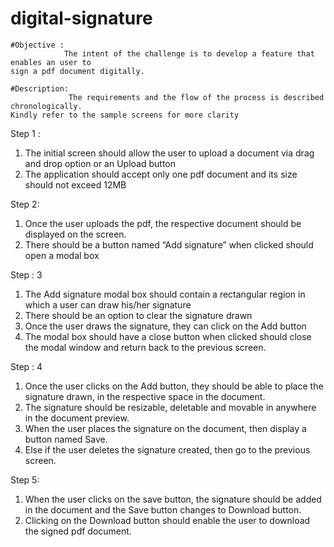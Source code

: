 # digital-signature
    #Objective :
                The intent of the challenge is to develop a feature that enables an user to
    sign a pdf document digitally.
    
    #Description:
                 The requirements and the flow of the process is described chronologically.
    Kindly refer to the sample screens for more clarity
    
Step 1 :
1. The initial screen should allow the user to upload a document via drag
and drop option or an Upload button
2. The application should accept only one pdf document and its size
should not exceed 12MB

Step 2:
1. Once the user uploads the pdf, the respective document should be
displayed on the screen.
2. There should be a button named “Add signature” when clicked should
open a modal box

Step : 3
1. The Add signature modal box should contain a rectangular region in
which a user can draw his/her signature
2. There should be an option to clear the signature drawn
3. Once the user draws the signature, they can click on the Add button
4. The modal box should have a close button when clicked should close
the modal window and return back to the previous screen.

Step : 4
1. Once the user clicks on the Add button, they should be able to place
the signature drawn, in the respective space in the document.
2. The signature should be resizable, deletable and movable in anywhere
in the document preview.
3. When the user places the signature on the document, then display a
button named Save.
4. Else if the user deletes the signature created, then go to the previous
screen. 

Step 5:
1. When the user clicks on the save button, the signature should be
added in the document and the Save button changes to Download
button.
2. Clicking on the Download button should enable the user to download
the signed pdf document.



